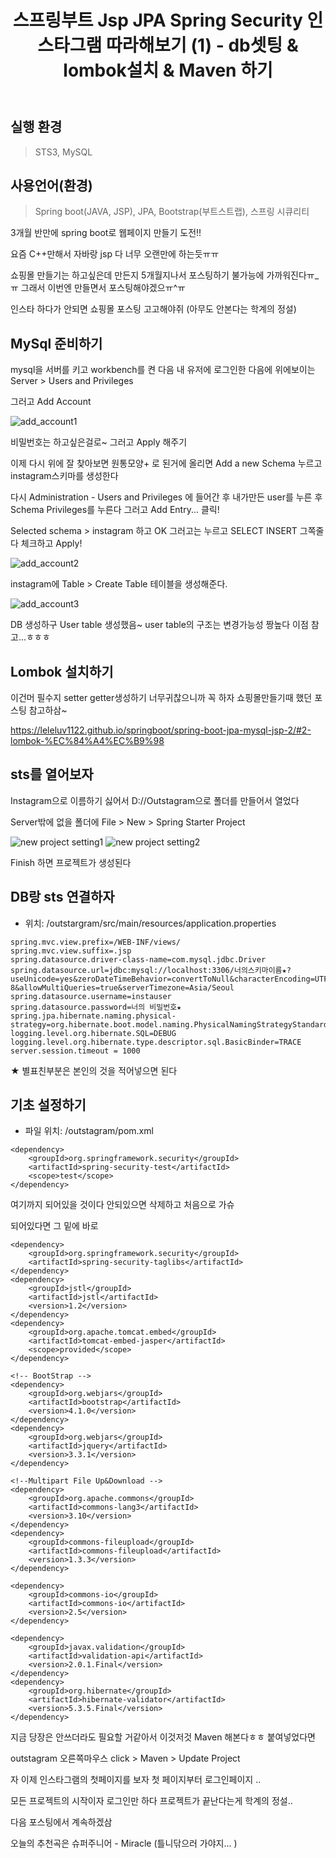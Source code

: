 ﻿---
title: "스프링부트 Jsp JPA Spring Security 인스타그램 따라해보기 (1) - db셋팅 & lombok설치 & Maven 하기"
categories: springboot
comments: true
---

## 실행 환경
 > STS3, MySQL

## 사용언어(환경)
 > Spring boot(JAVA, JSP), JPA, Bootstrap(부트스트랩), 스프링 시큐리티
 
3개월 반만에 spring boot로 웹페이지 만들기 도전!! 

요즘 C++만해서 자바랑 jsp 다 너무 오랜만에 하는듯ㅠㅠ

쇼핑몰 만들기는 하고싶은데 만든지 5개월지나서 포스팅하기 불가능에 가까워진다ㅠ_ㅠ
그래서 이번엔 만들면서 포스팅해야겠으ㅠ^ㅠ

인스타 하다가 안되면 쇼핑몰 포스팅 고고해야쥐 (아무도 안본다는 학계의 정설)


## MySql 준비하기
 mysql을 서버를 키고 workbench를 켠 다음 내 유저에 로그인한 다음에 위에보이는 Server > Users and Privileges

 그러고 Add Account

![add_account1](../../../assets/I-1.JPG)

 비밀번호는 하고싶은걸로~ 그러고 Apply 해주기

 이제 다시 위에 잘 찾아보면 원통모양+ 로 된거에 올리면 Add a new Schema 누르고 instagram스키마를 생성한다

 다시 Administration - Users and Privileges 에 들어간 후 내가만든 user를 누른 후 Schema Privileges를 누른다 그러고 Add Entry... 클릭!

Selected schema > instagram 하고 OK 그러고는 누르고 SELECT INSERT 그쪽줄 다 체크하고 Apply!

![add_account2](../../../assets/l-2.JPG)

instagram에 Table > Create Table 테이블을 생성해준다.

![add_account3](../../../assets/l-3.JPG)

DB 생성하구 User table 생성했음~ user table의 구조는 변경가능성 짱높다 이점 참고...ㅎㅎㅎ

## Lombok 설치하기
 이건머 필수지 setter getter생성하기 너무귀찮으니까 꼭 하자 쇼핑몰만들기때 했던 포스팅 참고하삼~

<https://leleluv1122.github.io/springboot/spring-boot-jpa-mysql-jsp-2/#2-lombok-%EC%84%A4%EC%B9%98>

## sts를 열어보자
 Instagram으로 이름하기 싫어서 D://Outstagram으로 폴더를 만들어서 열었다

 Server밖에 없을 폴더에 File > New > Spring Starter Project

![new project setting1](../../../assets/l-4.JPG)
![new project setting2](../../../assets/l-5.JPG)

Finish 하면 프로젝트가 생성된다

## DB랑 sts 연결하자
 - 위치: /outstargram/src/main/resources/application.properties

```
spring.mvc.view.prefix=/WEB-INF/views/
spring.mvc.view.suffix=.jsp
spring.datasource.driver-class-name=com.mysql.jdbc.Driver
spring.datasource.url=jdbc:mysql://localhost:3306/너의스키마이름★?useUnicode=yes&zeroDateTimeBehavior=convertToNull&characterEncoding=UTF-8&allowMultiQueries=true&serverTimezone=Asia/Seoul
spring.datasource.username=instauser
spring.datasource.password=너의 비밀번호★
spring.jpa.hibernate.naming.physical-strategy=org.hibernate.boot.model.naming.PhysicalNamingStrategyStandardImpl
logging.level.org.hibernate.SQL=DEBUG
logging.level.org.hibernate.type.descriptor.sql.BasicBinder=TRACE
server.session.timeout = 1000
```

★ 별표친부분은 본인의 것을 적어넣으면 된다

## 기초 설정하기
 - 파일 위치: /outstagram/pom.xml

```
<dependency>
	<groupId>org.springframework.security</groupId>
	<artifactId>spring-security-test</artifactId>
	<scope>test</scope>
</dependency>
```

여기까지 되어있을 것이다 안되있으면 삭제하고 처음으로 가슈

되어있다면 그 밑에 바로

```
<dependency>
	<groupId>org.springframework.security</groupId>
	<artifactId>spring-security-taglibs</artifactId>
</dependency>
<dependency>
	<groupId>jstl</groupId>
	<artifactId>jstl</artifactId>
	<version>1.2</version>
</dependency>
<dependency>
	<groupId>org.apache.tomcat.embed</groupId>
	<artifactId>tomcat-embed-jasper</artifactId>
	<scope>provided</scope>
</dependency>

<!-- BootStrap -->
<dependency>
	<groupId>org.webjars</groupId>
	<artifactId>bootstrap</artifactId>
	<version>4.1.0</version>
</dependency>
<dependency>
	<groupId>org.webjars</groupId>
	<artifactId>jquery</artifactId>
	<version>3.3.1</version>
</dependency>

<!--Multipart File Up&Download -->
<dependency>
	<groupId>org.apache.commons</groupId>
	<artifactId>commons-lang3</artifactId>
	<version>3.10</version>
</dependency>
<dependency>
	<groupId>commons-fileupload</groupId>
	<artifactId>commons-fileupload</artifactId>
	<version>1.3.3</version>
</dependency>

<dependency>
	<groupId>commons-io</groupId>
	<artifactId>commons-io</artifactId>
	<version>2.5</version>
</dependency>

<dependency>
	<groupId>javax.validation</groupId>
	<artifactId>validation-api</artifactId>
	<version>2.0.1.Final</version>
</dependency>
<dependency>
	<groupId>org.hibernate</groupId>
	<artifactId>hibernate-validator</artifactId>
	<version>5.3.5.Final</version>
</dependency>
```

지금 당장은 안쓰더라도 필요할 거같아서 이것저것 Maven 해본다ㅎㅎ 붙여넣었다면

outstagram 오른쪽마우스 click > Maven > Update Project

자 이제 인스타그램의 첫페이지를 보자 첫 페이지부터 로그인페이지 ..

모든 프로젝트의 시작이자 로그인만 하다 프로젝트가 끝난다는게 학계의 정설..

다음 포스팅에서 계속하겠삼

오늘의 추천곡은 슈퍼주니어 - Miracle  (틀니닦으러 가야지... )